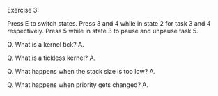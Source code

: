 Exercise 3:

Press E to switch states.
Press 3 and 4 while in state 2 for task 3 and 4 respectively.
Press 5 while in state 3 to pause and unpause task 5.

Q. What is a kernel tick?
A. 

Q. What is a tickless kernel?
A.

Q. What happens when the stack size is too low?
A. 

Q. What happens when priority gets changed?
A. 